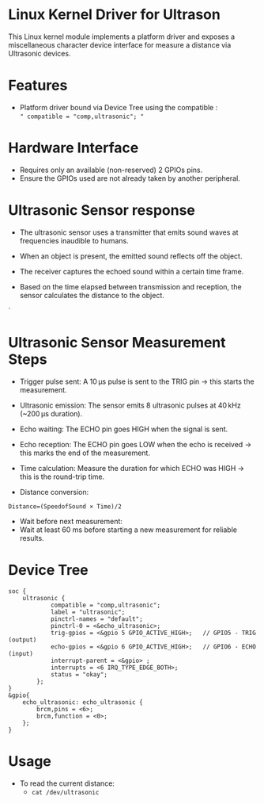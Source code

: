 #  Linux Kernel Driver for Ultrason 
This Linux kernel module implements a platform driver and exposes a miscellaneous character device interface for measure a distance via Ultrasonic devices.

# Features

- Platform driver bound via Device Tree using the compatible :  
  `" compatible = "comp,ultrasonic"; "`

# Hardware Interface

- Requires only an available (non-reserved) 2 GPIOs pins.
- Ensure the GPIOs used are not already taken by another peripheral.

# Ultrasonic Sensor response

  - The ultrasonic sensor uses a transmitter that emits sound waves at frequencies        inaudible to humans.

  - When an object is present, the emitted sound reflects off the object.

  - The receiver captures the echoed sound within a certain time frame.

  - Based on the time elapsed between transmission and reception, the sensor calculates the distance to the object.

`

# Ultrasonic Sensor Measurement Steps

  * Trigger pulse sent:
  A 10 µs pulse is sent to the TRIG pin → this starts the measurement.

  * Ultrasonic emission:
  The sensor emits 8 ultrasonic pulses at 40 kHz (~200 µs duration).

  * Echo waiting:
  The ECHO pin goes HIGH when the signal is sent.

  * Echo reception:
  The ECHO pin goes LOW when the echo is received → this marks the end of the measurement.

  * Time calculation:
  Measure the duration for which ECHO was HIGH → this is the round-trip time.

  * Distance conversion:
  ```dts
  Distance=(SpeedofSound × Time)/2
  ```

  * Wait before next measurement:
  * Wait at least 60 ms before starting a new measurement for reliable results.

# Device Tree 

```dts
soc {
	ultrasonic {
			compatible = "comp,ultrasonic";
			label = "ultrasonic";
			pinctrl-names = "default";
			pinctrl-0 = <&echo_ultrasonic>;
			trig-gpios = <&gpio 5 GPIO_ACTIVE_HIGH>;   // GPIO5 - TRIG (output)
			echo-gpios = <&gpio 6 GPIO_ACTIVE_HIGH>;   // GPIO6 - ECHO (input)
			interrupt-parent = <&gpio> ;
			interrupts = <6 IRQ_TYPE_EDGE_BOTH>;
			status = "okay";
		};
}
&gpio{
	echo_ultrasonic: echo_ultrasonic {
		brcm,pins = <6>;
		brcm,function = <0>; 
	};
} 
```
# Usage

- To read the current distance:
  - `cat /dev/ultrasonic`